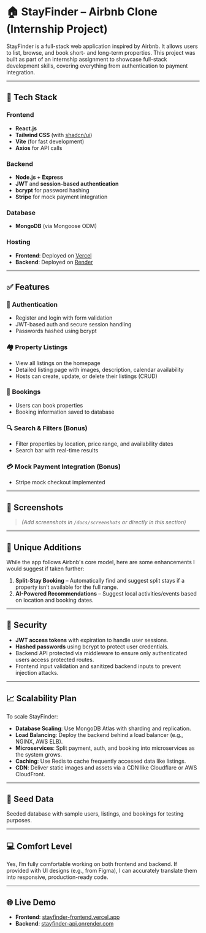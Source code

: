 # 🏠 StayFinder – Airbnb Clone (Internship Project)

StayFinder is a full-stack web application inspired by Airbnb. It allows users to list, browse, and book short- and long-term properties. This project was built as part of an internship assignment to showcase full-stack development skills, covering everything from authentication to payment integration.

---

## 🚀 Tech Stack

### Frontend

- **React.js**
- **Tailwind CSS** (with [shadcn/ui](https://ui.shadcn.com/))
- **Vite** (for fast development)
- **Axios** for API calls

### Backend

- **Node.js + Express**
- **JWT** and **session-based authentication**
- **bcrypt** for password hashing
- **Stripe** for mock payment integration

### Database

- **MongoDB** (via Mongoose ODM)

### Hosting

- **Frontend**: Deployed on [Vercel](https://vercel.com/)
- **Backend**: Deployed on [Render](https://render.com/)

---

## ✅ Features

### 👥 Authentication

- Register and login with form validation
- JWT-based auth and secure session handling
- Passwords hashed using bcrypt

### 🏘 Property Listings

- View all listings on the homepage
- Detailed listing page with images, description, calendar availability
- Hosts can create, update, or delete their listings (CRUD)

### 📅 Bookings

- Users can book properties
- Booking information saved to database

### 🔍 Search & Filters (Bonus)

- Filter properties by location, price range, and availability dates
- Search bar with real-time results

### 💳 Mock Payment Integration (Bonus)

- Stripe mock checkout implemented

---

## 📸 Screenshots

> _(Add screenshots in `/docs/screenshots` or directly in this section)_

---

## 🧠 Unique Additions

While the app follows Airbnb's core model, here are some enhancements I would suggest if taken further:

1. **Split-Stay Booking** – Automatically find and suggest split stays if a property isn’t available for the full range.
2. **AI-Powered Recommendations** – Suggest local activities/events based on location and booking dates.

---

## 🔐 Security

- **JWT access tokens** with expiration to handle user sessions.
- **Hashed passwords** using bcrypt to protect user credentials.
- Backend API protected via middleware to ensure only authenticated users access protected routes.
- Frontend input validation and sanitized backend inputs to prevent injection attacks.

---

## 📈 Scalability Plan

To scale StayFinder:

- **Database Scaling**: Use MongoDB Atlas with sharding and replication.
- **Load Balancing**: Deploy the backend behind a load balancer (e.g., NGINX, AWS ELB).
- **Microservices**: Split payment, auth, and booking into microservices as the system grows.
- **Caching**: Use Redis to cache frequently accessed data like listings.
- **CDN**: Deliver static images and assets via a CDN like Cloudflare or AWS CloudFront.

---

## 🧪 Seed Data

Seeded database with sample users, listings, and bookings for testing purposes.

---

## 💻 Comfort Level

Yes, I’m fully comfortable working on both frontend and backend. If provided with UI designs (e.g., from Figma), I can accurately translate them into responsive, production-ready code.

---

## 🌐 Live Demo

- **Frontend**: [stayfinder-frontend.vercel.app](https://stayfinder-frontend.vercel.app)
- **Backend**: [stayfinder-api.onrender.com](https://stayfinder-api.onrender.com)
